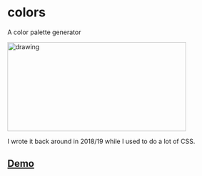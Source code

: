 # colors
A color palette generator

<img src="./assets/demo.gif" alt="drawing" width="400" height="200"/>

I wrote it back around in 2018/19 while I used to do a lot of CSS.

## [Demo](https://getinto.in/colors/)

